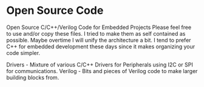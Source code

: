 # Open Source Code
Open Source C/C++/Verilog Code for Embedded Projects
Please feel free to use and/or copy these files.  I tried to make them as 
self contained as possible.  Maybe overtime I will unify the architecture a 
bit.  I tend to prefer C++ for embedded development these days since it makes
organizing your code simpler.

Drivers - Mixture of various C/C++ Drivers for Peripherals using I2C or SPI for communications.
Verilog - Bits and pieces of Verilog code to make larger building blocks from.


